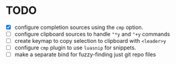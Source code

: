 # TODO
- [x] configure completion sources using the `cmp` option.
- [ ] configure clipboard sources to handle `"*y` and `"+y` commands
- [ ] create keymap to copy selection to clipboard with `<leader>y`
- [ ] configure `cmp` plugin to use `luasnip` for snippets.
- [ ] make a separate bind for fuzzy-finding just git repo files
